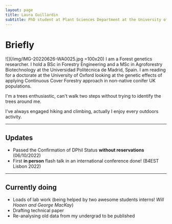 ```yaml
---
layout: page
title: Laura Guillardin
subtitle: PhD student at Plant Sciences Department at the University of Oxford
---
```

# **Briefly**
![](/img/IMG-20220626-WA0025.jpg =100x20)
I am a Forest genetics researcher. I hold a BSc in Forestry Engineering and a MSc in Agroforestry Biotechnology at the Universidad Politécnica de Madrid, Spain. I am reading for a doctorate at the University of Oxford looking at the genetic effects of applying Continuous Cover Forestry approach in non-native conifer UK populations.
 
 I'm a trees enthusiastic, can't walk two steps without trying to identify the trees around me.
 
 I've always engaged hiking and climbing, actually I enjoy every outdoors activity.
 
---

## **Updates**

- Passed the Confirmation of DPhil Status **without reservations** (06/10/2022)
- First **in person** flash talk in an international conference done! (B4EST Lisbon 2022)

---

## **Currently doing**

- Loads of lab work (being helped by two awesome students interns! *Will Hoaen and George MacKay*) 
- Drafting technical paper
- Re-analysing old data from my undergrad to be published


